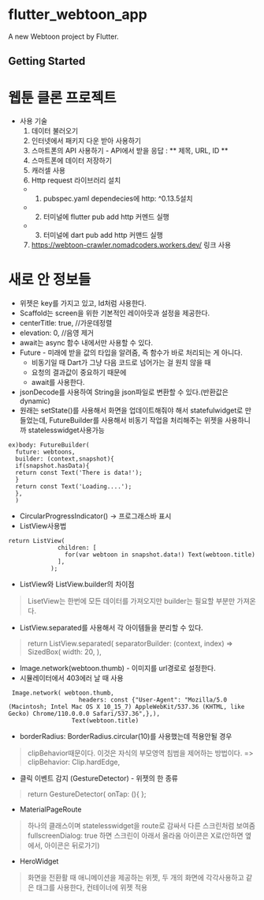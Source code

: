 # flutter_webtoon_app

A new Webtoon project by Flutter.

## Getting Started
# 웹툰 클론 프로젝트
- 사용 기술 
  1. 데이터 불러오기
  2. 인터넷에서 패키지 다운 받아 사용하기
  3. 스마트폰의 API 사용하기 - API에서 받을 응답 : ** 제목, URL, ID **
  4. 스마트폰에 데이터 저장하기
  5. 캐러셀 사용
  6. Http request 라이브러리 설치 
    -   1. pubspec.yaml dependecies에 http: ^0.13.5설치
    -   2. 터미널에 flutter pub add http 커멘드 실행
    -   3. 터미널에 dart pub add http 커맨드 실행 
  7. https://webtoon-crawler.nomadcoders.workers.dev/ 링크 사용

# 새로 안 정보들
- 위젯은 key를 가지고 있고, Id처럼 사용한다.
- Scaffold는 screen을 위한 기본적인 레이아웃과 설정을 제공한다.
- centerTitle: true, //가운데정렬
- elevation: 0, //음영 제거
- await는 async 함수 내에서만 사용할 수 있다.
- Future - 미래에 받을 값의 타입을 알려줌, 즉 함수가 바로 처리되는 게 아니다.
  - 비동기일 때 Dart가 그냥 다음 코드로 넘어가는 걸 원치 않을 때
  - 요청의 결과값이 중요하기 때문에
  - await를 사용한다.
- jsonDecode를 사용하여 String을 json파일로 변환할 수 있다.(반환값은 dynamic)
- 원래는 setState()를 사용해서 화면을 업데이트해줘야 해서 statefulwidget로
만들었는데, FutureBuilder를 사용해서 비동기 작업을 처리해주는 위젯을 사용하니까 statelesswidget사용가능
```
ex)body: FutureBuilder(
  future: webtoons,
  builder: (context,snapshot){
  if(snapshot.hasData){
  return const Text('There is data!');
  }
  return const Text('Loading....');
  },
  )
  ```
- CircularProgressIndicator() -> 프로그래스바 표시
- ListView사용법
```
return ListView(
              children: [
                for(var webtoon in snapshot.data!) Text(webtoon.title)
              ],
            );
```
- ListView와 ListView.builder의 차이점
> LisetView는 한번에 모든 데이터를 가져오지만 builder는 필요할 부분만 가져온다.
- ListView.separated를 사용해서 각 아이템들을 분리할 수 있다.
>  return ListView.separated( separatorBuilder: (context, index) => SizedBox(
width: 20,
),
-  Image.network(webtoon.thumb) - 이미지를 url경로로 설정한다.
- 시뮬레이터에서 403에러 날 때 사용
```
 Image.network( webtoon.thumb,
                    headers: const {"User-Agent": "Mozilla/5.0 (Macintosh; Intel Mac OS X 10_15_7) AppleWebKit/537.36 (KHTML, like Gecko) Chrome/110.0.0.0 Safari/537.36",},),
                  Text(webtoon.title)
```
-   borderRadius: BorderRadius.circular(10)를 사용했는데 적용안될 경우
> clipBehavior때문이다. 이것은 자식의 부모영역 침범을 제어하는 방법이다. => clipBehavior: Clip.hardEdge,

- 클릭 이벤트 감지 (GestureDetector) - 위젯의 한 종류
> return GestureDetector(
onTap: (){ };
- MaterialPageRoute
>하나의 클래스이며 statelesswidget을 route로 감싸서 다른 스크린처럼 보여줌
> fullscreenDialog: true 하면 스크린이 아래서 올라옴 아이콘은 X로(안하면 옆에서, 아이콘은 뒤로가기)
- HeroWidget
> 화면을 전환활 때 애니메이션을 제공하는 위젯, 두 개의 화면에 각각사용하고 같은 태그를 사용한다, 컨테이너에 위젯 적용